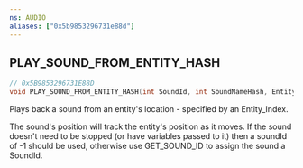 ```yaml
---
ns: AUDIO
aliases: ["0x5b9853296731e88d"]
---
```

## PLAY_SOUND_FROM_ENTITY_HASH

```c
// 0x5B9853296731E88D
void PLAY_SOUND_FROM_ENTITY_HASH(int SoundId, int SoundNameHash, Entity entity, int SetName, bool OverNetwork, int nNetworkRange);
```

Plays back a sound from an entity's location - specified by an Entity_Index.

The sound's position will track the entity's position as it moves. If the sound doesn't need to be stopped (or have variables passed to it) then a soundId of -1 should be used, otherwise use GET_SOUND_ID to assign the sound a SoundId.

